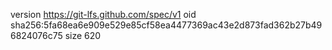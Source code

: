 version https://git-lfs.github.com/spec/v1
oid sha256:5fa68ea6e909e529e85cf58ea4477369ac43e2d873fad362b27b496824076c75
size 620
